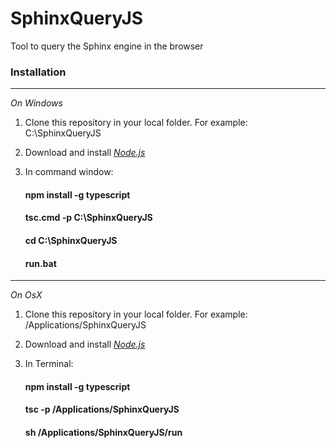 # SphinxQueryJS

Tool to query the Sphinx engine in the browser

### Installation

---

_On Windows_

1. Clone this repository in your local folder. For example: C:\SphinxQueryJS

2. Download and install [*Node.js*](https://nodejs.org/en/)

3. In command window:

    #### npm install -g typescript

    #### tsc.cmd -p C:\SphinxQueryJS

    #### cd C:\SphinxQueryJS
    
    #### run.bat


---

_On OsX_

1. Clone this repository in your local folder. For example: /Applications/SphinxQueryJS

2. Download and install [*Node.js*](https://nodejs.org/en/)

3. In Terminal:

    #### npm install -g typescript

    #### tsc -p /Applications/SphinxQueryJS

    #### sh /Applications/SphinxQueryJS/run
    

